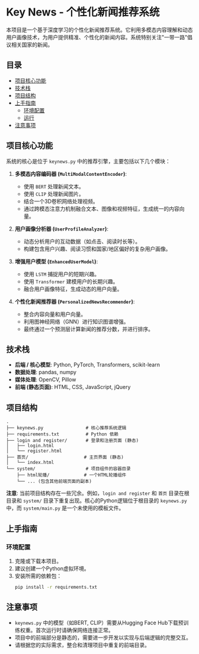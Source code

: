 # Key News - 个性化新闻推荐系统

本项目是一个基于深度学习的个性化新闻推荐系统。它利用多模态内容理解和动态用户画像技术，为用户提供精准、个性化的新闻内容。系统特别关注"一带一路"倡议相关国家的新闻。

## 目录

- [项目核心功能](#项目核心功能)
- [技术栈](#技术栈)
- [项目结构](#项目结构)
- [上手指南](#上手指南)
  - [环境配置](#环境配置)
  - [运行](#运行)
- [注意事项](#注意事项)

## 项目核心功能

系统的核心是位于 `keynews.py` 中的推荐引擎，主要包括以下几个模块：

1.  **多模态内容编码器 (`MultiModalContentEncoder`)**:
    *   使用 `BERT` 处理新闻文本。
    *   使用 `CLIP` 处理新闻图片。
    *   结合一个3D卷积网络处理视频。
    *   通过跨模态注意力机制融合文本、图像和视频特征，生成统一的内容向量。

2.  **用户画像分析器 (`UserProfileAnalyzer`)**:
    *   动态分析用户的互动数据（如点击、阅读时长等）。
    *   构建包含用户兴趣、阅读习惯和国家/地区偏好的复杂用户画像。

3.  **增强用户模型 (`EnhancedUserModel`)**:
    *   使用 `LSTM` 捕捉用户的短期兴趣。
    *   使用 `Transformer` 建模用户的长期兴趣。
    *   融合用户画像特征，生成动态的用户向量。

4.  **个性化新闻推荐器 (`PersonalizedNewsRecommender`)**:
    *   整合内容向量和用户向量。
    *   利用图神经网络（GNN）进行知识图谱增强。
    *   最终通过一个预测层计算新闻的推荐分数，并进行排序。

## 技术栈

*   **后端 / 核心模型**: Python, PyTorch, Transformers, scikit-learn
*   **数据处理**: pandas, numpy
*   **媒体处理**: OpenCV, Pillow
*   **前端 (静态页面)**: HTML, CSS, JavaScript, jQuery

## 项目结构

```
.
├── keynews.py                # 核心推荐系统逻辑
├── requirements.txt          # Python 依赖
├── login and register/       # 登录和注册页面 (静态)
│   ├── login.html
│   └── register.html
├── 首页/                     # 主页界面 (静态)
│   └── index.html
└── system/                   # 项目组件的容器目录
    ├── html轮播/             # 一个HTML轮播组件
    └── ... (包含其他前端页面的副本)
```

**注意**: 当前项目结构存在一些冗余。例如，`login and register` 和 `首页` 目录在根目录和 `system/` 目录下重复出现。核心的Python逻辑位于根目录的 `keynews.py` 中，而 `system/main.py` 是一个未使用的模板文件。

## 上手指南

### 环境配置

1.  克隆或下载本项目。
2.  建议创建一个Python虚拟环境。
3.  安装所需的依赖包：
    ```sh
    pip install -r requirements.txt
    ```

## 注意事项

*   `keynews.py` 中的模型（如BERT, CLIP）需要从Hugging Face Hub下载预训练权重。首次运行时请确保网络连接正常。
*   项目中的前端部分是静态的，需要进一步开发以实现与后端逻辑的完整交互。
*   请根据您的实际需求，整合和清理项目中重复的前端目录。




